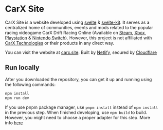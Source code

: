 # CarX Site

CarX Site is a website developed using [svelte](https://svelte.dev) & [svelte-kit](https://kit.svelte.dev). It serves as a centralized home of communities, events and mods related to the popular racing videogame CarX Drift Racing Online (Available on [Steam](https://store.steampowered.com/app/635260/CarX_Drift_Racing_Online/), [Xbox](https://www.xbox.com/en-us/games/store/carx-drift-racing-online/9n6ftc4qjmwn), [Playstation](https://store.playstation.com/en-us/product/UP4737-CUSA18938_00-0000000000000000) & [Nintendo Switch](https://www.nintendo.co.uk/Games/Nintendo-Switch-download-software/CarX-Drift-Racing-Online-1989742.html)). However, this project is not affiliated with [CarX Technologies](https://carx-online.com) or their products in any direct way.

You can visit the website at [carx.site](https://carx.site).
Built by [Netlify](https://www.netlify.com), secured by [Cloudflare](https://www.cloudflare.com)

## Run locally

After you downloaded the repository, you can get it up and running using the following commands:
```bash
npm install
npm run dev
```

If you use pnpm package manager, use `pnpm install` instead of `npm install` in the previous step.
When finished developing, use `npm build` to build. However, you might need to choose a proper adapter for this step. More info [here](https://kit.svelte.dev/docs/adapters)